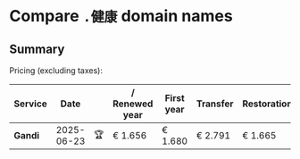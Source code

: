# Compare `.健康` domain names

## Summary

Pricing (excluding taxes):

| Service | Date |  | / Renewed year | First year | Transfer | Restoration |
|--|--|--|--|--|--|--|
| **Gandi** | 2025-06-23 | 🏆 | € 1.656 | € 1.680 | € 2.791 | € 1.665 |

